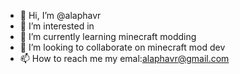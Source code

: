 - 👋 Hi, I’m @alaphavr
- 👀 I’m interested in 
- 🌱 I’m currently learning minecraft modding
- 💞️ I’m looking to collaborate on minecraft mod dev
- 📫 How to reach me my emal:alaphavr@gmail.com
